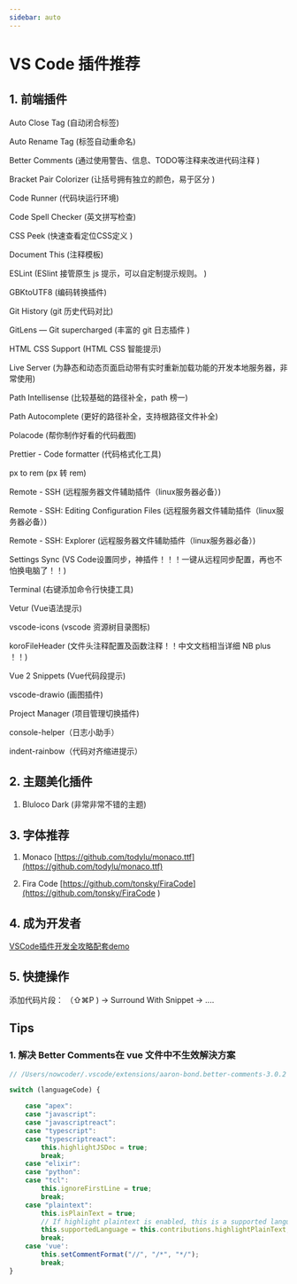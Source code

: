 ```yaml
---
sidebar: auto
---
```


# VS Code 插件推荐

## 1.  前端插件

Auto Close Tag  (自动闭合标签)

Auto Rename Tag (标签自动重命名)

Better Comments (通过使用警告、信息、TODO等注释来改进代码注释 )

Bracket Pair Colorizer (让括号拥有独立的颜色，易于区分 )

Code Runner (代码块运行环境)

Code Spell Checker (英文拼写检查)

CSS Peek (快速查看定位CSS定义 )

Document This (注释模板)

ESLint (ESlint 接管原生 js 提示，可以自定制提示规则。 )

GBKtoUTF8 (编码转换插件)

Git History (git 历史代码对比)

GitLens — Git supercharged (丰富的 git 日志插件 )

HTML CSS Support (HTML CSS 智能提示)

Live Server (为静态和动态页面启动带有实时重新加载功能的开发本地服务器，非常使用)

Path Intellisense (比较基础的路径补全，path 榜一)

Path Autocomplete (更好的路径补全，支持根路径文件补全)

Polacode (帮你制作好看的代码截图)

Prettier - Code formatter (代码格式化工具)

px to rem (px 转 rem)

Remote - SSH (远程服务器文件辅助插件（linux服务器必备）)

Remote - SSH: Editing Configuration Files (远程服务器文件辅助插件（linux服务器必备）)

Remote - SSH: Explorer (远程服务器文件辅助插件（linux服务器必备）)

Settings Sync (VS Code设置同步，神插件！！！一键从远程同步配置，再也不怕换电脑了！！)

Terminal (右键添加命令行快捷工具)

Vetur (Vue语法提示)

vscode-icons (vscode 资源树目录图标)

koroFileHeader (文件头注释配置及函数注释！！中文文档相当详细 NB plus ！！)

Vue 2 Snippets (Vue代码段提示)

vscode-drawio (画图插件)

Project Manager (项目管理切换插件)

console-helper（日志小助手）

indent-rainbow（代码对齐缩进提示）

## 2.  主题美化插件

1. Bluloco Dark (非常非常不错的主题)

## 3. 字体推荐

1. Monaco  [https://github.com/todylu/monaco.ttf](https://github.com/todylu/monaco.ttf)

2. Fira Code  [https://github.com/tonsky/FiraCode](https://github.com/tonsky/FiraCode )

## 4.  成为开发者

[VSCode插件开发全攻略配套demo](https://github.com/sxei/vscode-plugin-demo)

## 5. 快捷操作

添加代码片段： （⇧⌘P ) -> Surround With Snippet -> ....

## Tips

### 1. 解决 Better Comments在 vue 文件中不生效解決方案

 
```js {22-24} 
// /Users/nowcoder/.vscode/extensions/aaron-bond.better-comments-3.0.2

switch (languageCode) {

    case "apex":
    case "javascript":
    case "javascriptreact":
    case "typescript":
    case "typescriptreact":
        this.highlightJSDoc = true;
        break;
    case "elixir":
    case "python":
    case "tcl":
        this.ignoreFirstLine = true;
        break;
    case "plaintext":
        this.isPlainText = true;
        // If highlight plaintext is enabled, this is a supported language
        this.supportedLanguage = this.contributions.highlightPlainText;
        break;
    case 'vue':
        this.setCommentFormat("//", "/*", "*/");
        break;
}
```

